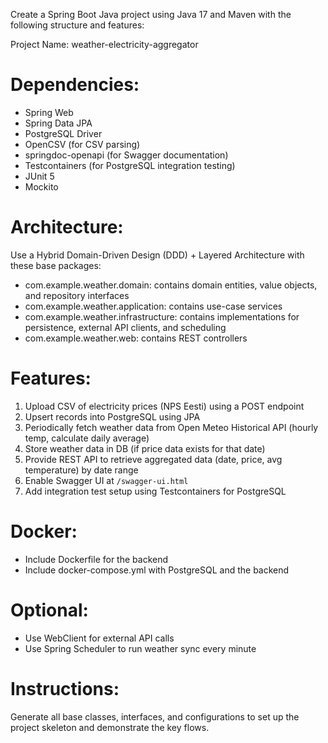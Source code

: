 Create a Spring Boot Java project using Java 17 and Maven with the following structure and features:

Project Name: weather-electricity-aggregator

# Dependencies:
- Spring Web
- Spring Data JPA
- PostgreSQL Driver
- OpenCSV (for CSV parsing)
- springdoc-openapi (for Swagger documentation)
- Testcontainers (for PostgreSQL integration testing)
- JUnit 5
- Mockito

# Architecture:
Use a Hybrid Domain-Driven Design (DDD) + Layered Architecture with these base packages:
- com.example.weather.domain: contains domain entities, value objects, and repository interfaces
- com.example.weather.application: contains use-case services
- com.example.weather.infrastructure: contains implementations for persistence, external API clients, and scheduling
- com.example.weather.web: contains REST controllers

# Features:
1. Upload CSV of electricity prices (NPS Eesti) using a POST endpoint
2. Upsert records into PostgreSQL using JPA
3. Periodically fetch weather data from Open Meteo Historical API (hourly temp, calculate daily average)
4. Store weather data in DB (if price data exists for that date)
5. Provide REST API to retrieve aggregated data (date, price, avg temperature) by date range
6. Enable Swagger UI at `/swagger-ui.html`
7. Add integration test setup using Testcontainers for PostgreSQL

# Docker:
- Include Dockerfile for the backend
- Include docker-compose.yml with PostgreSQL and the backend

# Optional:
- Use WebClient for external API calls
- Use Spring Scheduler to run weather sync every minute

# Instructions:
Generate all base classes, interfaces, and configurations to set up the project skeleton and demonstrate the key flows.

